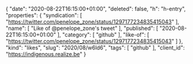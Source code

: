 {
  "date": "2020-08-22T16:15:00+01:00",
  "deleted": false,
  "h": "h-entry",
  "properties": {
    "syndication": [
      "https://twitter.com/penelope_zone/status/1297177234835415043"
    ],
    "name": [
      "Like of @penelope_zone's tweet"
    ],
    "published": [
      "2020-08-22T16:15:00+01:00"
    ],
    "category": [
      "github"
    ],
    "like-of": [
      "https://twitter.com/penelope_zone/status/1297177234835415043"
    ]
  },
  "kind": "likes",
  "slug": "2020/08/w6ld6",
  "tags": [
    "github"
  ],
  "client_id": "https://indigenous.realize.be"
}
